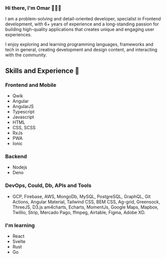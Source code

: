 ### Hi there, I'm Omar 👋🧑‍💻

I am a problem-solving and detail-oriented developer, specialist in Frontend development, with 6+ years of experience and a long-standing passion for building high-quality applications that creates unique and engaging user experiences.

I enjoy exploring and learning programming languages, frameworks and tech in general, creating development and design content, and interacting with the community.

## Skills and Experience 🚀
### Frontend and Mobile
* Qwik
* Angular
* AngularJS
* Typescript
* Javascript
* HTML
* CSS, SCSS
* RxJs
* PWA
* Ionic
### Backend
* Nodejs
* Deno

### DevOps, Could, Db, APIs and Tools
* GCP, Firebase, AWS, MongoDb, MySQL, PostgreSQL, GraphQL, Git Actions, Angular Material, Tailwind CSS, BEM CSS, Ag-grid, Greensock, ThreeJS, D3.js am4charts, Echarts, MomentJs, Google Maps, Mapbox, Twillio, Strip, Mercado Pago, ffmpeg, Airtable, Figma, Adobe XD.

### I'm learning
* React
* Svelte
* Rust
* Go
